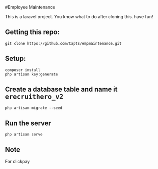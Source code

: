 #Employee Maintenance

<p class="label label-primary">This is a laravel project. You know what to do after cloning this. have fun!</p>

<h2>Getting this repo:</h2>
<code>git clone https://github.com/Capts/empmaintenance.git </code>
<br>
<h2>Setup:</h2>
<code>composer install</code><br>
<code>php artisan key:generate</code><br>

<h2>Create a database table and name it <kbd>erecruithero_v2</kbd></h2>
<code>php artisan migrate --seed</code><br>

<h2>Run the server</h2>
<code>php artisan serve</code>
<br>
<h2>Note</h2>
<p>For clickpay</b></p>
